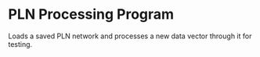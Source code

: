 PLN Processing Program
======================

Loads a saved PLN network and processes a new data vector through it for testing.

